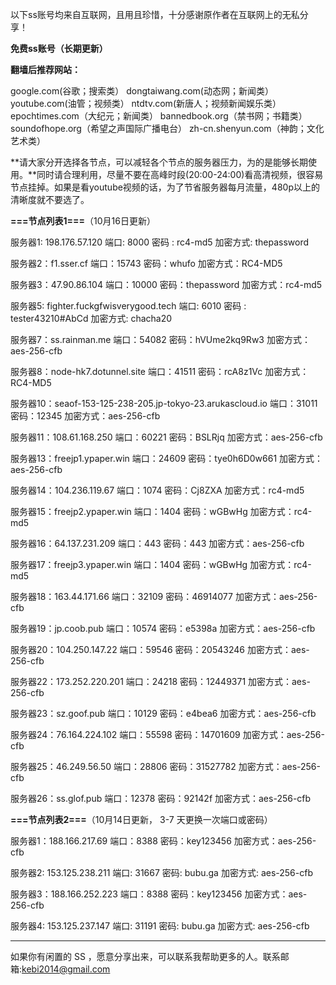 以下ss账号均来自互联网，且用且珍惜，十分感谢原作者在互联网上的无私分享！

**免费ss账号（长期更新）**

**翻墙后推荐网站：** 

google.com(谷歌；搜索类） dongtaiwang.com(动态网；新闻类）  youtube.com(油管；视频类）  ntdtv.com(新唐人；视频新闻娱乐类）    epochtimes.com（大纪元；新闻类）   bannedbook.org（禁书网；书籍类）   soundofhope.org（希望之声国际广播电台）
    zh-cn.shenyun.com（神韵；文化艺术类）


**请大家分开选择各节点，可以减轻各个节点的服务器压力，为的是能够长期使用。**同时请合理利用，尽量不要在高峰时段(20:00-24:00)看高清视频，很容易节点挂掉。如果是看youtube视频的话，为了节省服务器每月流量，480p以上的清晰度就不要选了。

**===节点列表1===**（10月16日更新）

服务器1: 198.176.57.120
端口:  8000
密码 : rc4-md5
加密方式: thepassword

服务器2：f1.sser.cf
端口：15743
密码：whufo
加密方式：RC4-MD5

服务器3：47.90.86.104
端口：10000
密码：thepassword
加密方式：rc4-md5  

服务器5: fighter.fuckgfwisverygood.tech
端口:  6010
密码 : tester43210#AbCd
加密方式: chacha20

服务器7：ss.rainman.me
端口：54082 
密码：hVUme2kq9Rw3 
加密方式：aes-256-cfb

服务器8：node-hk7.dotunnel.site
端口：41511 
密码：rcA8z1Vc 
加密方式：RC4-MD5

服务器10：seaof-153-125-238-205.jp-tokyo-23.arukascloud.io
端口：31011
密码：12345
加密方式：aes-256-cfb

服务器11：108.61.168.250
端口：60221
密码：BSLRjq
加密方式：aes-256-cfb


服务器13：freejp1.ypaper.win
端口：24609
密码：tye0h6D0w661
加密方式：aes-256-cfb

服务器14：104.236.119.67
端口：1074
密码：Cj8ZXA
加密方式：rc4-md5

服务器15：freejp2.ypaper.win
端口：1404
密码：wGBwHg
加密方式：rc4-md5

服务器16：64.137.231.209
端口：443
密码：443
加密方式：aes-256-cfb

服务器17：freejp3.ypaper.win
端口：1404
密码：wGBwHg
加密方式：rc4-md5

服务器18：163.44.171.66
端口：32109
密码：46914077
加密方式：aes-256-cfb

服务器19：jp.coob.pub
端口：10574
密码：e5398a
加密方式：aes-256-cfb

服务器20：104.250.147.22
端口：59546
密码：20543246
加密方式：aes-256-cfb



服务器22：173.252.220.201
端口：24218
密码：12449371
加密方式：aes-256-cfb

服务器23：sz.goof.pub
端口：10129
密码：e4bea6
加密方式：aes-256-cfb


服务器24：76.164.224.102
端口：55598
密码：14701609
加密方式：aes-256-cfb

服务器25：46.249.56.50
端口：28806
密码：31527782
加密方式：aes-256-cfb

服务器26：ss.glof.pub
端口：12378
密码：92142f
加密方式：aes-256-cfb


**===节点列表2===**（10月14日更新， 3-7 天更换一次端口或密码）

服务器1：188.166.217.69  端口：8388  密码：key123456   加密方式：aes-256-cfb

服务器2: 153.125.238.211 端口: 31667  密码: bubu.ga   加密方式: aes-256-cfb

服务器3：188.166.252.223 端口：8388  密码：key123456   加密方式：aes-256-cfb

服务器4: 153.125.237.147 端口: 31191 密码: bubu.ga    加密方式: aes-256-cfb


***

如果你有闲置的 SS ，愿意分享出来，可以联系我帮助更多的人。联系邮箱:kebi2014@gmail.com



